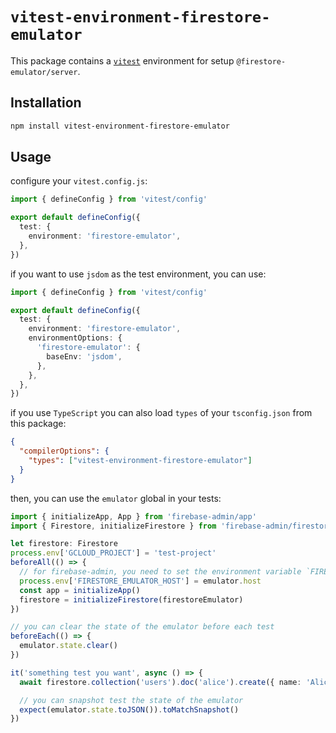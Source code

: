 # `vitest-environment-firestore-emulator`

This package contains a [`vitest`](https://vitest.dev/) environment for setup `@firestore-emulator/server`.

## Installation

```sh
npm install vitest-environment-firestore-emulator
```

## Usage

configure your `vitest.config.js`:

```ts
import { defineConfig } from 'vitest/config'

export default defineConfig({
  test: {
    environment: 'firestore-emulator',
  },
})
```

if you want to use `jsdom` as the test environment, you can use:

```ts
import { defineConfig } from 'vitest/config'

export default defineConfig({
  test: {
    environment: 'firestore-emulator',
    environmentOptions: {
      'firestore-emulator': {
        baseEnv: 'jsdom',
      },
    },
  },
})
```

if you use `TypeScript` you can also load `types` of your `tsconfig.json` from this package:

```json
{
  "compilerOptions": {
    "types": ["vitest-environment-firestore-emulator"]
  }
}
```

then, you can use the `emulator` global in your tests:

```ts
import { initializeApp, App } from 'firebase-admin/app'
import { Firestore, initializeFirestore } from 'firebase-admin/firestore'

let firestore: Firestore
process.env['GCLOUD_PROJECT'] = 'test-project'
beforeAll(() => {
  // for firebase-admin, you need to set the environment variable `FIRESTORE_EMULATOR_HOST`
  process.env['FIRESTORE_EMULATOR_HOST'] = emulator.host
  const app = initializeApp()
  firestore = initializeFirestore(firestoreEmulator)
})

// you can clear the state of the emulator before each test
beforeEach(() => {
  emulator.state.clear()
})

it('something test you want', async () => {
  await firestore.collection('users').doc('alice').create({ name: 'Alice' })

  // you can snapshot test the state of the emulator
  expect(emulator.state.toJSON()).toMatchSnapshot()
})
```
